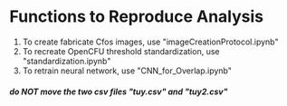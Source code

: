 # Functions to Reproduce Analysis
1. To create fabricate Cfos images, use "imageCreationProtocol.ipynb"
2. To recreate OpenCFU threshold standardization, use "standardization.ipynb"
3. To retrain neural network, use "CNN_for_Overlap.ipynb"


#### *do NOT move the two csv files "tuy.csv" and "tuy2.csv"*
